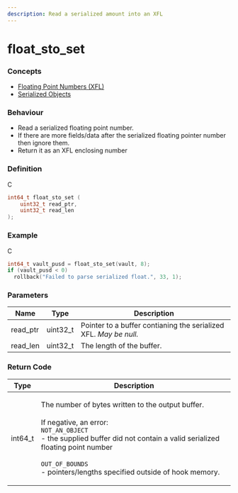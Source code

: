 ```yaml
---
description: Read a serialized amount into an XFL
---
```


# float\_sto\_set

### Concepts

* [Floating Point Numbers (XFL)](../../../concepts/floating-point-numbers-xfl.md)
* [Serialized Objects](../../../concepts/serialized-objects.md)

### Behaviour

* Read a serialized floating point number.
* If there are more fields/data after the serialized floating pointer number then ignore them.
* Return it as an XFL enclosing number

### Definition

C

```c
int64_t float_sto_set (
    uint32_t read_ptr,
    uint32_t read_len
);
```

### Example

C

```c
int64_t vault_pusd = float_sto_set(vault, 8);
if (vault_pusd < 0)
  rollback("Failed to parse serialized float.", 33, 1);
```

### Parameters

| Name      | Type      | Description                                                       |
| --------- | --------- | ----------------------------------------------------------------- |
| read\_ptr | uint32\_t | Pointer to a buffer contianing the serialized XFL. _May be null._ |
| read\_len | uint32\_t | The length of the buffer.                                         |

### Return Code

| Type     | Description                                                                                                                                                                                                                                                                                      |
| -------- | ------------------------------------------------------------------------------------------------------------------------------------------------------------------------------------------------------------------------------------------------------------------------------------------------ |
| int64\_t | <p>The number of bytes written to the output buffer.<br><br>If negative, an error:<br><code>NOT_AN_OBJECT</code><br>- the supplied buffer did not contain a valid serialized floating point number<br><br><code>OUT_OF_BOUNDS</code><br>- pointers/lengths specified outside of hook memory.</p> |
